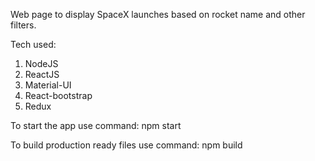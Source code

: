 Web page to display SpaceX launches based on rocket name and other filters.

Tech used:
1. NodeJS
2. ReactJS
3. Material-UI
4. React-bootstrap
5. Redux

To start the app use command:
npm start

To build production ready files use command:
npm build
